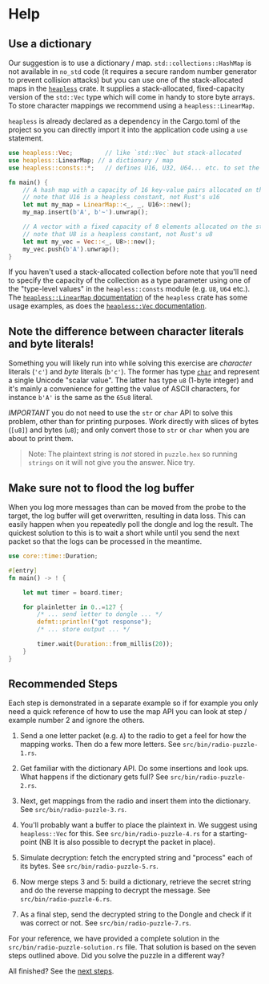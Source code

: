 # Help

## Use a dictionary

Our suggestion is to use a dictionary / map. `std::collections::HashMap` is not available in `no_std` code (it requires a secure random number generator to prevent collision attacks) but you can use one of the stack-allocated maps in the [`heapless`] crate. It supplies a stack-allocated, fixed-capacity version of the `std::Vec` type which will come in handy to store byte arrays. To store character mappings we recommend using a `heapless::LinearMap`.

`heapless` is already declared as a dependency in the Cargo.toml of the project so you can directly import it into the application code using a `use` statement.

[`heapless`]: https://docs.rs/heapless

```rust ignore
use heapless::Vec;         // like `std::Vec` but stack-allocated
use heapless::LinearMap; // a dictionary / map
use heapless::consts::*;   // defines U16, U32, U64... etc. to set the size of the LinearMap

fn main() {
    // A hash map with a capacity of 16 key-value pairs allocated on the stack
    // note that U16 is a heapless constant, not Rust's u16
    let mut my_map = LinearMap::<_, _, U16>::new();
    my_map.insert(b'A', b'~').unwrap();

    // A vector with a fixed capacity of 8 elements allocated on the stack
    // note that U8 is a heapless constant, not Rust's u8
    let mut my_vec = Vec::<_, U8>::new();
    my_vec.push(b'A').unwrap();
}
```

If you haven't used a stack-allocated collection before note that you'll need to specify the capacity of the collection as a type parameter using one of the "type-level values" in the `heapless::consts` module (e.g. `U8`, `U64` etc.). The [`heapless::LinearMap` documentation][indexMap] of the `heapless` crate has some usage examples, as does the [`heapless::Vec` documentation][vec].

[indexMap]: https://docs.rs/heapless/0.7.16/heapless/struct.LinearMap.html
[vec]: https://docs.rs/heapless/0.7.16/heapless/struct.Vec.html

## Note the difference between character literals and byte literals!

Something you will likely run into while solving this exercise are *character* literals (`'c'`) and *byte* literals (`b'c'`). The former has type [`char`] and represent a single Unicode "scalar value". The latter has type `u8` (1-byte integer) and it's mainly a convenience for getting the value of ASCII characters, for instance `b'A'` is the same as the `65u8` literal.

[`char`]: https://doc.rust-lang.org/std/primitive.char.html

*IMPORTANT* you do not need to use the `str` or `char` API to solve this problem, other than for printing purposes. Work directly with slices of bytes (`[u8]`) and bytes (`u8`); and only convert those to `str` or `char` when you are about to print them.

> Note: The plaintext string is *not* stored in `puzzle.hex` so running `strings` on it will not give you the answer. Nice try.

## Make sure not to flood the log buffer

When you log more messages than can be moved from the probe to the target, the log buffer will get overwritten, resulting in data loss. This can easily happen when you repeatedly poll the dongle and log the result. The quickest solution to this is to wait a short while until you send the next packet so that the logs can be processed in the meantime.

```rust ignore
use core::time::Duration;

#[entry]
fn main() -> ! {

    let mut timer = board.timer;

    for plainletter in 0..=127 {
        /* ... send letter to dongle ... */
        defmt::println!("got response");
        /* ... store output ... */

        timer.wait(Duration::from_millis(20));
    }
}
```

## Recommended Steps

Each step is demonstrated in a separate example so if for example you only need a quick reference of how to use the map API you can look at step / example number 2 and ignore the others.

1. Send a one letter packet (e.g. `A`) to the radio to get a feel for how the mapping works. Then do a few more letters. See `src/bin/radio-puzzle-1.rs`.

2. Get familiar with the dictionary API. Do some insertions and look ups. What happens if the dictionary gets full? See `src/bin/radio-puzzle-2.rs`.

3. Next, get mappings from the radio and insert them into the dictionary. See `src/bin/radio-puzzle-3.rs`.

4. You'll probably want a buffer to place the plaintext in. We suggest using `heapless::Vec` for this. See `src/bin/radio-puzzle-4.rs` for a starting-point (NB It is also possible to decrypt the packet in place).

5. Simulate decryption: fetch the encrypted string and "process" each of its bytes. See `src/bin/radio-puzzle-5.rs`.

6. Now merge steps 3 and 5: build a dictionary, retrieve the secret string and do the reverse mapping to decrypt the message. See `src/bin/radio-puzzle-6.rs`.

7. As a final step, send the decrypted string to the Dongle and check if it was correct or not. See `src/bin/radio-puzzle-7.rs`.

For your reference, we have provided a complete solution in the `src/bin/radio-puzzle-solution.rs` file. That solution is based on the seven steps outlined above. Did you solve the puzzle in a different way?

All finished? See the [next steps](nrf52-radio-next-steps.md).
